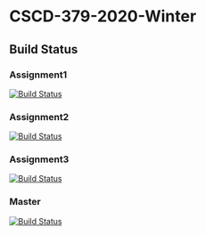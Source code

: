 # CSCD-379-2020-Winter

## Build Status

### Assignment1

[![Build Status](https://dev.azure.com/mcstudor/CSCD379-2020-Winter/_apis/build/status/mcstudor.EWU-CSCD379-2020-Winter?branchName=Assignment1)](https://dev.azure.com/mcstudor/CSCD379-2020-Winter/_build/latest?definitionId=1&branchName=Assignment1)

### Assignment2

[![Build Status](https://dev.azure.com/mcstudor/CSCD379-2020-Winter/_apis/build/status/mcstudor.EWU-CSCD379-2020-Winter?branchName=Assignment2)](https://dev.azure.com/mcstudor/CSCD379-2020-Winter/_build/latest?definitionId=1&branchName=Assignment2)

### Assignment3

[![Build Status](https://dev.azure.com/mcstudor/CSCD379-2020-Winter/_apis/build/status/mcstudor.EWU-CSCD379-2020-Winter?branchName=Assignment3)](https://dev.azure.com/mcstudor/CSCD379-2020-Winter/_build/latest?definitionId=1&branchName=Assignment3)

### Master

[![Build Status](https://dev.azure.com/mcstudor/CSCD379-2020-Winter/_apis/build/status/mcstudor.EWU-CSCD379-2020-Winter?branchName=master)](https://dev.azure.com/mcstudor/CSCD379-2020-Winter/_build/latest?definitionId=1&branchName=master)
